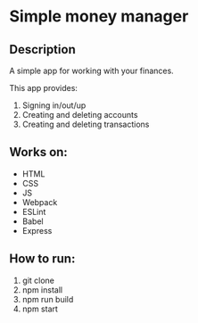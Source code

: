 # Simple money manager

## Description

A simple app for working with your finances.

This app provides:

1. Signing in/out/up
2. Creating and deleting accounts
3. Creating and deleting transactions 

## Works on:

- HTML
- CSS
- JS
- Webpack
- ESLint
- Babel
- Express

## How to run:

1. git clone
2. npm install
3. npm run build
4. npm start
